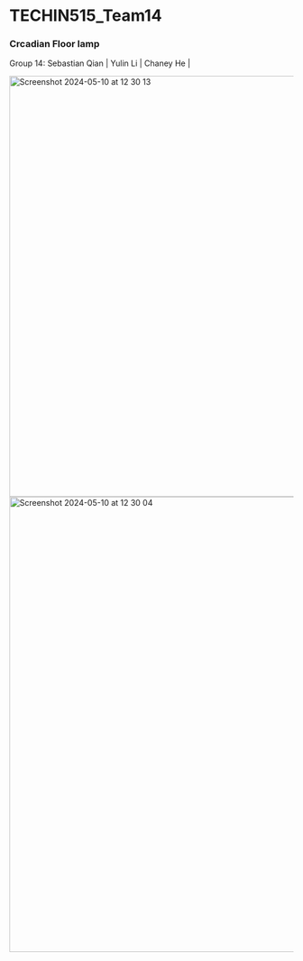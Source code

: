 # TECHIN515_Team14


### Crcadian Floor lamp
Group 14:
Sebastian Qian | Yulin Li | Chaney He |

<img width="747" alt="Screenshot 2024-05-10 at 12 30 13" src="https://github.com/qianq826/TECHIN515_Team14/assets/148395429/f7b93bdb-8316-44cb-9ae6-5eb6271e9f95">



<img width="808" alt="Screenshot 2024-05-10 at 12 30 04" src="https://github.com/qianq826/TECHIN515_Team14/assets/148395429/40ee4f27-12a5-458a-9979-0a559c114430">
